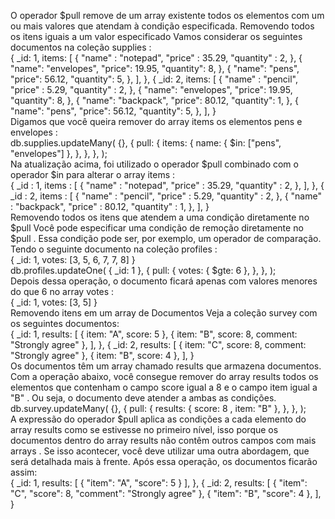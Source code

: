 O operador $pull remove de um array existente todos os elementos com um ou mais valores que atendam à condição especificada.
Removendo todos os itens iguais a um valor especificado
Vamos considerar os seguintes documentos na coleção supplies :
<br>
{
  _id: 1,
  items: [
    {
      "name" : "notepad",
      "price" : 35.29,
      "quantity" : 2,
    },
    {
      "name": "envelopes",
      "price": 19.95,
      "quantity": 8,
    },
    {
      "name": "pens",
      "price": 56.12,
      "quantity": 5,
    },
  ],
},
{
  _id: 2,
  items: [
    {
      "name" : "pencil",
      "price" : 5.29,
      "quantity" : 2,
    },
    {
      "name": "envelopes",
      "price": 19.95,
      "quantity": 8,
    },
    {
      "name": "backpack",
      "price": 80.12,
      "quantity": 1,
    },
    {
      "name": "pens",
      "price": 56.12,
      "quantity": 5,
    },
  ],
}
<br>
Digamos que você queira remover do array items os elementos pens e envelopes :
<br>
db.supplies.updateMany(
  {},
  {
pull: {
      items: {
        name: { $in: ["pens", "envelopes"] },
      },
    },
  },
);
<br>
Na atualização acima, foi utilizado o operador $pull combinado com o operador $in para alterar o array items :
<br>
{
  _id : 1,
  items : [
    {
      "name" : "notepad",
      "price" : 35.29,
      "quantity" : 2,
    },
  ],
},
{
  _id : 2,
  items : [
    {
      "name" : "pencil",
      "price" : 5.29,
      "quantity" : 2,
    },
    {
      "name" : "backpack",
      "price" : 80.12,
      "quantity" : 1,
    },
  ],
}
<br>
Removendo todos os itens que atendem a uma condição diretamente no $pull
Você pode especificar uma condição de remoção diretamente no $pull . Essa condição pode ser, por exemplo, um operador de comparação.
Tendo o seguinte documento na coleção profiles :
<br>
{ _id: 1, votes: [3, 5, 6, 7, 7, 8] }
<br>
db.profiles.updateOne(
  { _id: 1 },
  {
pull: {
      votes: { $gte: 6 },
    },
  },
);
<br>
Depois dessa operação, o documento ficará apenas com valores menores do que 6 no array votes :
<br>
{ _id: 1, votes: [3,  5] }
<br>
Removendo itens em um array de Documentos
Veja a coleção survey com os seguintes documentos:
<br>
{
  _id: 1,
  results: [
    { item: "A", score: 5 },
    { item: "B", score: 8, comment: "Strongly agree" },
  ],
},
{
  _id: 2,
  results: [
    { item: "C", score: 8, comment: "Strongly agree" },
    { item: "B", score: 4 },
  ],
}
<br>
Os documentos têm um array chamado results que armazena documentos.
Com a operação abaixo, você consegue remover do array results todos os elementos que contenham o campo score igual a 8 e o campo item igual a "B" . Ou seja, o documento deve atender a ambas as condições.
<br>
db.survey.updateMany(
  {},
  {
pull: {
      results: { score: 8 , item: "B" },
    },
  },
);
<br>
A expressão do operador $pull aplica as condições a cada elemento do array results como se estivesse no primeiro nível, isso porque os documentos dentro do array results não contêm outros campos com mais arrays . Se isso acontecer, você deve utilizar uma outra abordagem, que será detalhada mais à frente.
Após essa operação, os documentos ficarão assim:
<br>
{
  _id: 1,
  results: [ { "item": "A", "score": 5 } ],
},
{
  _id: 2,
  results: [
    { "item": "C", "score": 8, "comment": "Strongly agree" },
    { "item": "B", "score": 4 },
  ],
}